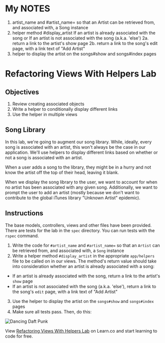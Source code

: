 # My NOTES

 1. artist_name and #artist_name= so that an Artist can be retrieved from, and associated with, a Song instance
 2. helper method #display_artist If an artist is already associated with the song or 
    If an artist is not associated with the song (a.k.a. 'else')
      2a. return a link to the artist's show page
      2b. return a link to the song's edit page, with a link text of "Add Artist"
3. helper to display the artist on the songs#show and songs#index pages
# Refactoring Views With Helpers Lab

## Objectives

1. Review creating associated objects
2. Write a helper to conditionally display different links
3. Use the helper in multiple views

## Song Library

In this lab, we're going to augment our song library. While, ideally, every song is associated with an artist, this won't always be the case in our application. We'll use helpers to display different links based on whether or not a song is associated with an artist.

When a user adds a song to the library, they might be in a hurry and not know the artist off the top of their head, leaving it blank.

When we display the song library to the user, we want to account for when no artist has been associated with any given song. Additionally, we want to prompt the user to add an artist (mostly because we don't want to contribute to the global iTunes library "Unknown Artist" epidemic).

## Instructions

The base models, controllers, views and other files have been provided. There are tests for the lab in the `spec` directory. You can run tests with the `rspec` command.

1. Write the code for `#artist_name` and `#artist_name=` so that an `Artist` can be retrieved from, and associated with, a `Song` instance
2. Write a helper method `#display_artist` in the appropriate `app/helpers` file to be called on in our views. The method's return value should take into consideration whether an artist is already associated with a song:
  - If an artist is already associated with the song, return a link to the artist's `show` page
  - If an artist is not associated with the song (a.k.a. 'else'), return a link to the song's `edit` page, with a link text of "Add Artist"
3. Use the helper to display the artist on the `songs#show` and `songs#index` pages
4. Make sure all tests pass. Then, do this:

![Dancing Daft Punk](http://i.giphy.com/ZCKh7knqLpc4M.gif)

<p data-visibility='hidden'>View <a href='https://learn.co/lessons/refactoring-views-with-helpers-lab' title='Refactoring Views With Helpers Lab'>Refactoring Views With Helpers Lab</a> on Learn.co and start learning to code for free.</p>
